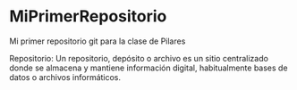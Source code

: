 # MiPrimerRepositorio
Mi primer repositorio git para la clase de Pilares

Repositorio: Un repositorio, depósito o archivo es un sitio centralizado donde se almacena y mantiene información digital, habitualmente bases de datos o archivos informáticos.
